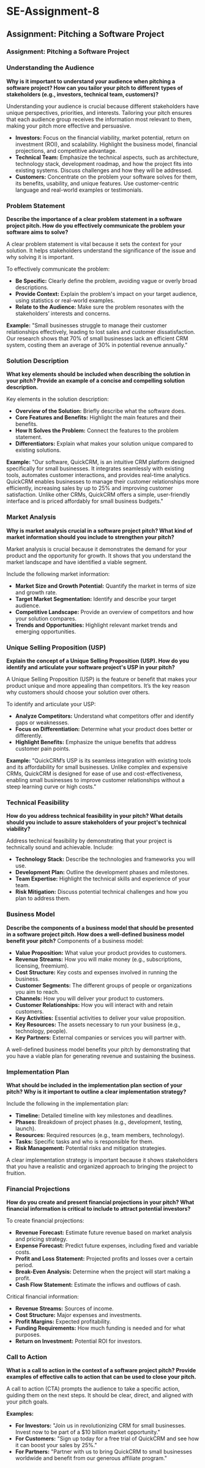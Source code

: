# SE-Assignment-8
## Assignment: Pitching a Software Project


### Assignment: Pitching a Software Project

### Understanding the Audience

**Why is it important to understand your audience when pitching a software project? How can you tailor your pitch to different types of stakeholders (e.g., investors, technical team, customers)?**

Understanding your audience is crucial because different stakeholders have unique perspectives, priorities, and interests. Tailoring your pitch ensures that each audience group receives the information most relevant to them, making your pitch more effective and persuasive.

- **Investors:** Focus on the financial viability, market potential, return on investment (ROI), and scalability. Highlight the business model, financial projections, and competitive advantage.
- **Technical Team:** Emphasize the technical aspects, such as architecture, technology stack, development roadmap, and how the project fits into existing systems. Discuss challenges and how they will be addressed.
- **Customers:** Concentrate on the problem your software solves for them, its benefits, usability, and unique features. Use customer-centric language and real-world examples or testimonials.

### Problem Statement

**Describe the importance of a clear problem statement in a software project pitch. How do you effectively communicate the problem your software aims to solve?**

A clear problem statement is vital because it sets the context for your solution. It helps stakeholders understand the significance of the issue and why solving it is important. 

To effectively communicate the problem:
- **Be Specific:** Clearly define the problem, avoiding vague or overly broad descriptions.
- **Provide Context:** Explain the problem's impact on your target audience, using statistics or real-world examples.
- **Relate to the Audience:** Make sure the problem resonates with the stakeholders’ interests and concerns.

**Example:**
"Small businesses struggle to manage their customer relationships effectively, leading to lost sales and customer dissatisfaction. Our research shows that 70% of small businesses lack an efficient CRM system, costing them an average of 30% in potential revenue annually."

### Solution Description

**What key elements should be included when describing the solution in your pitch? Provide an example of a concise and compelling solution description.**

Key elements in the solution description:
- **Overview of the Solution:** Briefly describe what the software does.
- **Core Features and Benefits:** Highlight the main features and their benefits.
- **How It Solves the Problem:** Connect the features to the problem statement.
- **Differentiators:** Explain what makes your solution unique compared to existing solutions.

**Example:**
"Our software, QuickCRM, is an intuitive CRM platform designed specifically for small businesses. It integrates seamlessly with existing tools, automates customer interactions, and provides real-time analytics. QuickCRM enables businesses to manage their customer relationships more efficiently, increasing sales by up to 25% and improving customer satisfaction. Unlike other CRMs, QuickCRM offers a simple, user-friendly interface and is priced affordably for small business budgets."

### Market Analysis

**Why is market analysis crucial in a software project pitch? What kind of market information should you include to strengthen your pitch?**

Market analysis is crucial because it demonstrates the demand for your product and the opportunity for growth. It shows that you understand the market landscape and have identified a viable segment.

Include the following market information:
- **Market Size and Growth Potential:** Quantify the market in terms of size and growth rate.
- **Target Market Segmentation:** Identify and describe your target audience.
- **Competitive Landscape:** Provide an overview of competitors and how your solution compares.
- **Trends and Opportunities:** Highlight relevant market trends and emerging opportunities.

### Unique Selling Proposition (USP)

**Explain the concept of a Unique Selling Proposition (USP). How do you identify and articulate your software project's USP in your pitch?**

A Unique Selling Proposition (USP) is the feature or benefit that makes your product unique and more appealing than competitors. It’s the key reason why customers should choose your solution over others.

To identify and articulate your USP:
- **Analyze Competitors:** Understand what competitors offer and identify gaps or weaknesses.
- **Focus on Differentiation:** Determine what your product does better or differently.
- **Highlight Benefits:** Emphasize the unique benefits that address customer pain points.

**Example:**
"QuickCRM’s USP is its seamless integration with existing tools and its affordability for small businesses. Unlike complex and expensive CRMs, QuickCRM is designed for ease of use and cost-effectiveness, enabling small businesses to improve customer relationships without a steep learning curve or high costs."

### Technical Feasibility

**How do you address technical feasibility in your pitch? What details should you include to assure stakeholders of your project's technical viability?**

Address technical feasibility by demonstrating that your project is technically sound and achievable. Include:
- **Technology Stack:** Describe the technologies and frameworks you will use.
- **Development Plan:** Outline the development phases and milestones.
- **Team Expertise:** Highlight the technical skills and experience of your team.
- **Risk Mitigation:** Discuss potential technical challenges and how you plan to address them.

### Business Model

**Describe the components of a business model that should be presented in a software project pitch. How does a well-defined business model benefit your pitch?**
Components of a business model:
- **Value Proposition:** What value your product provides to customers.
- **Revenue Streams:** How you will make money (e.g., subscriptions, licensing, freemium).
- **Cost Structure:** Key costs and expenses involved in running the business.
- **Customer Segments:** The different groups of people or organizations you aim to reach.
- **Channels:** How you will deliver your product to customers.
- **Customer Relationships:** How you will interact with and retain customers.
- **Key Activities:** Essential activities to deliver your value proposition.
- **Key Resources:** The assets necessary to run your business (e.g., technology, people).
- **Key Partners:** External companies or services you will partner with.

A well-defined business model benefits your pitch by demonstrating that you have a viable plan for generating revenue and sustaining the business.

### Implementation Plan

**What should be included in the implementation plan section of your pitch? Why is it important to outline a clear implementation strategy?**

Include the following in the implementation plan:
- **Timeline:** Detailed timeline with key milestones and deadlines.
- **Phases:** Breakdown of project phases (e.g., development, testing, launch).
- **Resources:** Required resources (e.g., team members, technology).
- **Tasks:** Specific tasks and who is responsible for them.
- **Risk Management:** Potential risks and mitigation strategies.

A clear implementation strategy is important because it shows stakeholders that you have a realistic and organized approach to bringing the project to fruition.

### Financial Projections

**How do you create and present financial projections in your pitch? What financial information is critical to include to attract potential investors?**

To create financial projections:
- **Revenue Forecast:** Estimate future revenue based on market analysis and pricing strategy.
- **Expense Forecast:** Predict future expenses, including fixed and variable costs.
- **Profit and Loss Statement:** Projected profits and losses over a certain period.
- **Break-Even Analysis:** Determine when the project will start making a profit.
- **Cash Flow Statement:** Estimate the inflows and outflows of cash.

Critical financial information:
- **Revenue Streams:** Sources of income.
- **Cost Structure:** Major expenses and investments.
- **Profit Margins:** Expected profitability.
- **Funding Requirements:** How much funding is needed and for what purposes.
- **Return on Investment:** Potential ROI for investors.

### Call to Action

**What is a call to action in the context of a software project pitch? Provide examples of effective calls to action that can be used to close your pitch.**

A call to action (CTA) prompts the audience to take a specific action, guiding them on the next steps. It should be clear, direct, and aligned with your pitch goals.

**Examples:**
- **For Investors:** "Join us in revolutionizing CRM for small businesses. Invest now to be part of a $10 billion market opportunity."
- **For Customers:** "Sign up today for a free trial of QuickCRM and see how it can boost your sales by 25%."
- **For Partners:** "Partner with us to bring QuickCRM to small businesses worldwide and benefit from our generous affiliate program."


